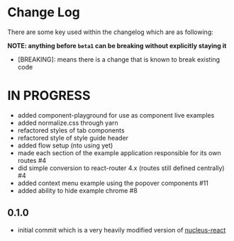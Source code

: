 # Change Log

There are some key used within the changelog which are as following:

**NOTE: anything before `beta1` can be breaking without explicitly staying it**

* [BREAKING]: means there is a change that is known to break existing code

# IN PROGRESS

* added component-playground for use as component live examples
* added normalize.css through yarn
* refactored styles of tab components
* refactored style of style guide header
* added flow setup (nto using yet)
* made each section of the example application responsible for its own routes #4
* did simple conversion to react-router 4.x (routes still defined centrally) #4
* added context menu example using the popover components #11
* added ability to hide example chrome #8

## 0.1.0

* initial commit which is a very heavily modified version of [nucleus-react](https://github.com/ryanzec/nucleus-react)
